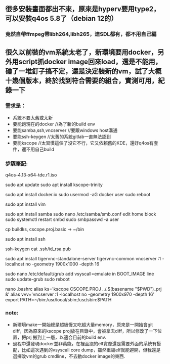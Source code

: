 ## 很多安裝畫面都出不來，原來是hyperv要用type2，可以安裝q4os 5.8了（debian 12的）
### 竟然自帶ffmpeg帶libh264,libh265，連SDL都有，都不用自己編
## 很久以前裝的vm系統太老了，新環境要用docker，另外用script抓docker image回來load，還是不能用，碰了一堆釘子搞不定，還是決定裝新的vm，試了大概十幾個版本，終於找到符合需要的組合，實測可用，紀錄一下

### 需求是：
- 系統不要太舊或太新
- 要能跑現在的docker //為了新的build env
- 要能samba,ssh,vncserver //要跟windows host溝通
- 要能ssh-keygen //太舊的系統gitlab一直無法認到
- 要能kscope //太習慣這個了沒它不行，它又依賴舊的KDE，還好q4os有套件，還不用自己build

### 步驟筆記:

q4os-4.13-x64-tde.r1.iso

sudo apt update
sudo apt install kscope-trinity

sudo apt install docker.io
sudo usermod -aG docker user
sudo reboot

sudo apt install vim

sudo apt install samba
sudo nano /etc/samba/smb.conf
edit home block
sudo systemctl restart smbd
sudo smbpasswd -a user

cp buildks, cscope.proj.basic -> ~/bin

sudo apt install ssh

ssh-keygen
cat .ssh/id_rsa.pub

sudo apt install tigervnc-standalone-server tigervnc-common
vncserver :1 -localhost no -geometry 1900x1000 -depth 16

sudo nano /etc/default/grub
add vsyscall=emulate in BOOT_IMAGE line
sudo update-grub
sudo reboot

nano .bashrc
alias ks='kscope CSCOPE.PROJ ../.$(basename "$PWD")_prj &'
alias vvv='vncserver :1 -localhost no -geometry 1900x970 -depth 16'
export PATH=~/bin:/usr/local/sbin:/usr/sbin:$PATH

### note:
- 新環境make一開始總是超級慢又吃超大量memory，原來是一開始會git diff，因為原來的kscope proj放在目錄中，會被拿去diff，所以修改了一下位置，把prj 搬到上一層，以適合目前的build env.
- 過程中還發現docker並非萬能，在裡面跑的elf實際還是需要外面的系統有搭配，比如這次遇到的vsyscall core dump，雖然重編elf就能避開，但我還是選擇改vm的grub cmdline，不去動docker image的東西.
